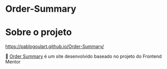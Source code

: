 # Order-Summary

# Sobre o projeto
https://pablogoulart.github.io/Order-Summary/
<p>🚀 <a href="https://www.frontendmentor.io/challenges/order-summary-component-QlPmajDUj">Order Summary</a> é um site desenvolvido baseado no projeto do Frontend Mentor</p>

